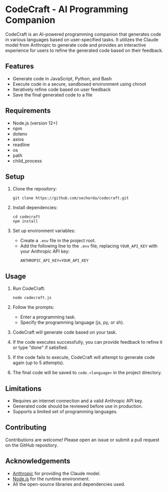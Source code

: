 # CodeCraft - AI Programming Companion

CodeCraft is an AI-powered programming companion that generates code in various languages based on user-specified tasks. It utilizes the Claude model from Anthropic to generate code and provides an interactive experience for users to refine the generated code based on their feedback.

## Features

- Generate code in JavaScript, Python, and Bash
- Execute code in a secure, sandboxed environment using chroot
- Iteratively refine code based on user feedback
- Save the final generated code to a file

## Requirements

- Node.js (version 12+)
- npm
- dotenv
- axios
- readline
- os
- path
- child_process

## Setup

1. Clone the repository:
   ```
   git clone https://github.com/sechorda/codecraft.git
   ```

2. Install dependencies:
   ```
   cd codecraft
   npm install
   ```

3. Set up environment variables:
   - Create a `.env` file in the project root.
   - Add the following line to the `.env` file, replacing `YOUR_API_KEY` with your Anthropic API key:
     ```
     ANTHROPIC_API_KEY=YOUR_API_KEY
     ```

## Usage

1. Run CodeCraft:
   ```
   node codecraft.js
   ```

2. Follow the prompts:
   - Enter a programming task.
   - Specify the programming language (js, py, or sh).

3. CodeCraft will generate code based on your task.

4. If the code executes successfully, you can provide feedback to refine it or type "done" if satisfied.

5. If the code fails to execute, CodeCraft will attempt to generate code again (up to 5 attempts).

6. The final code will be saved to `code.<language>` in the project directory.

## Limitations

- Requires an internet connection and a valid Anthropic API key.
- Generated code should be reviewed before use in production.
- Supports a limited set of programming languages.

## Contributing

Contributions are welcome! Please open an issue or submit a pull request on the GitHub repository.

## Acknowledgements

- [Anthropic](https://www.anthropic.com/) for providing the Claude model.
- [Node.js](https://nodejs.org/) for the runtime environment.
- All the open-source libraries and dependencies used.
